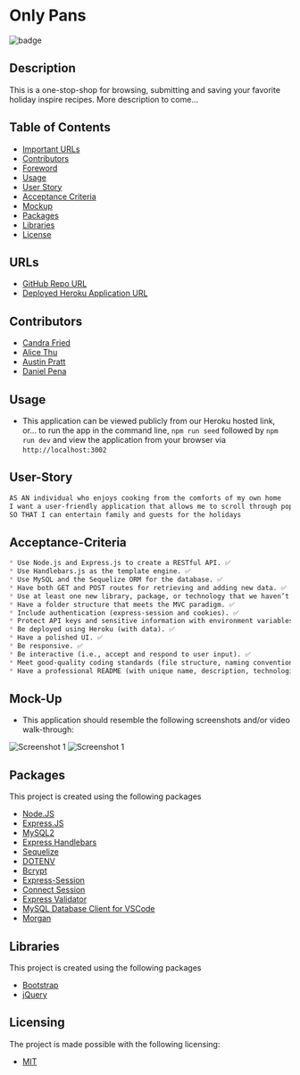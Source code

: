 # Only Pans
![badge](https://img.shields.io/badge/license-MIT-brightgreen)

## Description

This is a one-stop-shop for browsing, submitting and saving your favorite holiday inspire recipes. More description to come...


## Table of Contents
- [Important URLs](#urls)
- [Contributors](#contributors)
- [Foreword](#foreword)
- [Usage](#usage)
- [User Story](#user-story)
- [Acceptance Criteria](#acceptance-criteria)
- [Mockup](#mock-up)
- [Packages](#packages)
- [Libraries](#libraries)
- [License](#Licensing)


## URLs
- [GitHub Repo URL](https://github.com/candracodes/only-pans)
- [Deployed Heroku Application URL](https://onlypans-group-3.herokuapp.com/)

## Contributors
- [Candra Fried](github.com/candracodes)
- [Alice Thu](https://github.com/thutuephan)
- [Austin Pratt](github.com/hargis32)
- [Daniel Pena](https://github.com/dduckpena)

## Usage

- This application can be viewed publicly from our Heroku hosted link, or... to run the app in the command line, `npm run seed` followed by `npm run dev` and view the application from your browser via `http://localhost:3002`

## User-Story

```md
AS AN individual who enjoys cooking from the comforts of my own home
I want a user-friendly application that allows me to scroll through popular holiday recipes
SO THAT I can entertain family and guests for the holidays
```

## Acceptance-Criteria

```md
* Use Node.js and Express.js to create a RESTful API. ✅
* Use Handlebars.js as the template engine. ✅
* Use MySQL and the Sequelize ORM for the database. ✅
* Have both GET and POST routes for retrieving and adding new data. ✅
* Use at least one new library, package, or technology that we haven’t discussed. ✅
* Have a folder structure that meets the MVC paradigm. ✅
* Include authentication (express-session and cookies). ✅
* Protect API keys and sensitive information with environment variables. ✅
* Be deployed using Heroku (with data). ✅
* Have a polished UI. ✅
* Be responsive. ✅
* Be interactive (i.e., accept and respond to user input). ✅
* Meet good-quality coding standards (file structure, naming conventions, follows best practices for class/id naming conventions, indentation, quality comments, etc.). ✅
* Have a professional README (with unique name, description, technologies used, screenshot, and link to deployed application). ✅
```

## Mock-Up

* This application should resemble the following screenshots and/or video walk-through:

![Screenshot 1](./assets/screenshot1.png)
![Screenshot 1](./assets/screenshot2.png)

## Packages

This project is created using the following packages

- [Node.JS](https://nodejs.org/en/)
- [Express.JS](https://expressjs.com/)
- [MySQL2](https://www.npmjs.com/package/mysql2)
- [Express Handlebars](https://www.npmjs.com/package/express-handlebars)
- [Sequelize](https://www.npmjs.com/package/sequelize)
- [DOTENV](https://www.npmjs.com/package/dotenv)
- [Bcrypt](https://www.npmjs.com/package/bcrypt)
- [Express-Session](https://www.npmjs.com/package/express-session)
- [Connect Session](https://www.npmjs.com/package/connect-session-sequelize)
- [Express Validator](https://express-validator.github.io/docs/)
- [MySQL Database Client for VSCode](https://github.com/cweijan/vscode-database-client)
- [Morgan](https://github.com/expressjs/morgan)

## Libraries

This project is created using the following packages

- [Bootstrap](https://getbootstrap.com/)
- [jQuery](https://jquery.com/)

## Licensing
The project is made possible with the following licensing:
- [MIT](license.txt)

